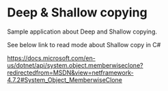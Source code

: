 # Deep & Shallow copying
Sample application about Deep and Shallow copying.

See below link to read mode about Shallow copy in C#

https://docs.microsoft.com/en-us/dotnet/api/system.object.memberwiseclone?redirectedfrom=MSDN&view=netframework-4.7.2#System_Object_MemberwiseClone
